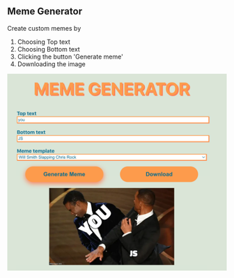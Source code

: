 ## Meme Generator

Create custom memes by

1. Choosing Top text
2. Choosing Bottom text
3. Clicking the button 'Generate meme'
4. Downloading the image

![This is an image](./MemeGenerator.png)
